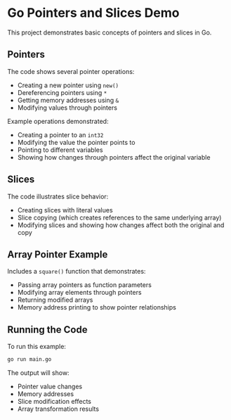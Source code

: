 # Go Pointers and Slices Demo

This project demonstrates basic concepts of pointers and slices in Go.

## Pointers

The code shows several pointer operations:

- Creating a new pointer using `new()`
- Dereferencing pointers using `*`
- Getting memory addresses using `&`
- Modifying values through pointers

Example operations demonstrated:

- Creating a pointer to an `int32`
- Modifying the value the pointer points to
- Pointing to different variables
- Showing how changes through pointers affect the original variable

## Slices

The code illustrates slice behavior:

- Creating slices with literal values
- Slice copying (which creates references to the same underlying array)
- Modifying slices and showing how changes affect both the original and copy

## Array Pointer Example

Includes a `square()` function that demonstrates:

- Passing array pointers as function parameters
- Modifying array elements through pointers
- Returning modified arrays
- Memory address printing to show pointer relationships

## Running the Code

To run this example:

```bash
go run main.go
```

The output will show:

- Pointer value changes
- Memory addresses
- Slice modification effects
- Array transformation results
